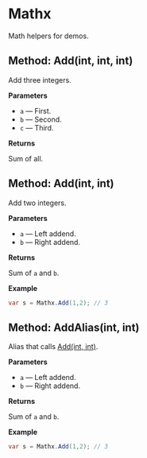 # Mathx

Math helpers for demos.

## Method: Add(int, int, int)
Add three integers.

**Parameters**
- `a` — First.
- `b` — Second.
- `c` — Third.

**Returns**

Sum of all.

## Method: Add(int, int)
Add two integers.

**Parameters**
- `a` — Left addend.
- `b` — Right addend.

**Returns**

Sum of `a` and `b`.

**Example**

```csharp
var s = Mathx.Add(1,2); // 3
```

## Method: AddAlias(int, int)
Alias that calls [Add(int, int)](Xml2Doc.md#xml2doc.sample.mathx.add(int,int)).

**Parameters**
- `a` — Left addend.
- `b` — Right addend.

**Returns**

Sum of `a` and `b`.

**Example**

```csharp
var s = Mathx.Add(1,2); // 3
```

